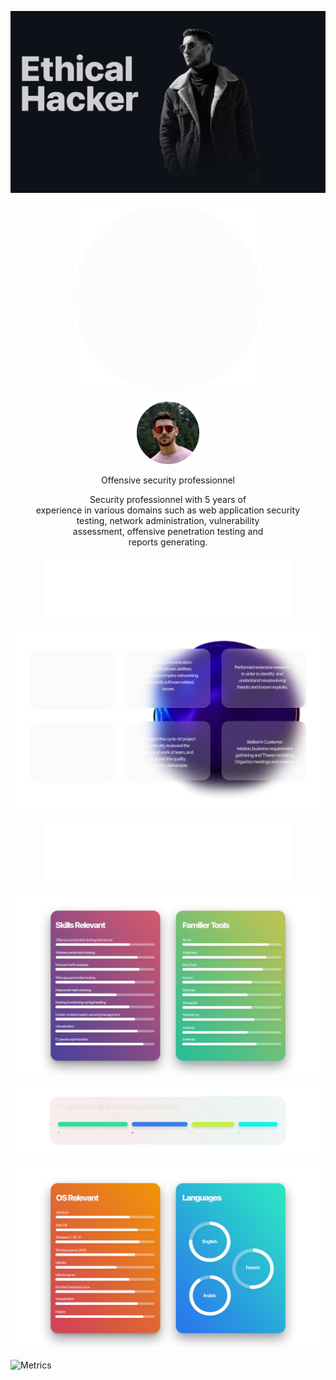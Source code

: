 <img src="https://github.com/ousbaailyas/ousbaailyas/blob/master/Background.gif" alt=""></img>

<p align="center"> <img src="https://github.com/ousbaailyas/ousbaailyas/blob/master/SPACE.png" height="300" width="300" alt="" /> </p>


<p align="center"> <img src="https://github.com/ousbaailyas/ousbaailyas/blob/master/IMG_1543.png" height="100" width="100" alt="" /> </p>

<p align="center"> Offensive security professionnel </p>
<p align="center"> Security professionnel with 5 years of <br> experience in various domains such as web application security <br> testing, network administration, vulnerability <br> assessment, offensive penetration testing and <br> reports generating. </p>
<p align="center"> <img src="https://github.com/ousbaailyas/ousbaailyas/blob/master/Professionnel_Summary.png" height="100" width="400" alt="" /> </p>

<p align="center"> <img src="https://github.com/ousbaailyas/ousbaailyas/blob/master/Professionnel_Summary1.png"  alt="" /> </p>
<p align="center"> <img src="https://github.com/ousbaailyas/ousbaailyas/blob/master/Skills_and_tools.png" height="100" width="400" alt="" /> </p>

<p align="center"> <img src="https://github.com/ousbaailyas/ousbaailyas/blob/master/Skills_and_tools_ST.png"  alt="" /> </p>

<p align="center"> <img src="https://github.com/ousbaailyas/ousbaailyas/blob/master/P%26SL.png" alt="" /> </p>

<p align="center"> <img src="https://github.com/ousbaailyas/ousbaailyas/blob/master/OS%26L.png"  alt="" /> </p>

![Metrics](https://metrics.lecoq.io/ousbaailyas?template=classic&base.header=0&base.repositories=0&base.metadata=0&isocalendar=1&achievements=1&pagespeed=1&isocalendar.duration=half-year&achievements.threshold=C&achievements.secrets=true&achievements.display=compact&achievements.limit=0&pagespeed.url=.user.website&pagespeed.detailed=false&pagespeed.screenshot=false&config.timezone=Africa%2FCasablanca&config.display=large)
